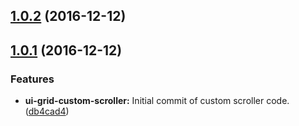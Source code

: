 <a name="1.0.2"></a>
## [1.0.2](https://github.com/mportuga/ui-grid-custom-scroller/compare/v1.0.1...v1.0.2) (2016-12-12)



<a name="1.0.1"></a>
## [1.0.1](https://github.com/mportuga/ui-grid-custom-scroller/compare/db4cad4...v1.0.1) (2016-12-12)


### Features

* **ui-grid-custom-scroller:** Initial commit of custom scroller code. ([db4cad4](https://github.com/mportuga/ui-grid-custom-scroller/commit/db4cad4))



